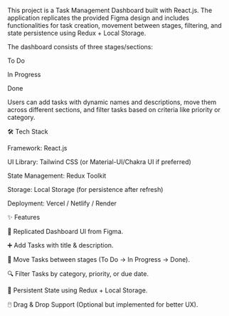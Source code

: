 This project is a Task Management Dashboard built with React.js. The application replicates the provided Figma design and includes functionalities for task creation, movement between stages, filtering, and state persistence using Redux + Local Storage.

The dashboard consists of three stages/sections:

To Do

In Progress

Done

Users can add tasks with dynamic names and descriptions, move them across different sections, and filter tasks based on criteria like priority or category.

🛠️ Tech Stack

Framework: React.js

UI Library: Tailwind CSS (or Material-UI/Chakra UI if preferred)

State Management: Redux Toolkit

Storage: Local Storage (for persistence after refresh)

Deployment: Vercel / Netlify / Render

✨ Features

📌 Replicated Dashboard UI from Figma.

➕ Add Tasks with title & description.

🔄 Move Tasks between stages (To Do → In Progress → Done).

🔍 Filter Tasks by category, priority, or due date.

💾 Persistent State using Redux + Local Storage.

🖱️ Drag & Drop Support (Optional but implemented for better UX).
